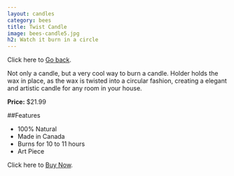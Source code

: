 ```yaml
---
layout: candles
category: bees
title: Twist Candle
image: bees-candle5.jpg
h2: Watch it burn in a circle
---
```


Click here to [Go back]({{site.baseurl}}/candles/bees/).

Not only a candle, but a very cool way to burn a candle. Holder holds the wax in place, as the wax is twisted into a circular fashion, creating a elegant and artistic candle for any room in your house. 

**Price:** $21.99

##Features

- 100% Natural
- Made in Canada
- Burns for 10 to 11 hours
- Art Piece

Click here to [Buy Now]({{site.baseurl}}/cart/).